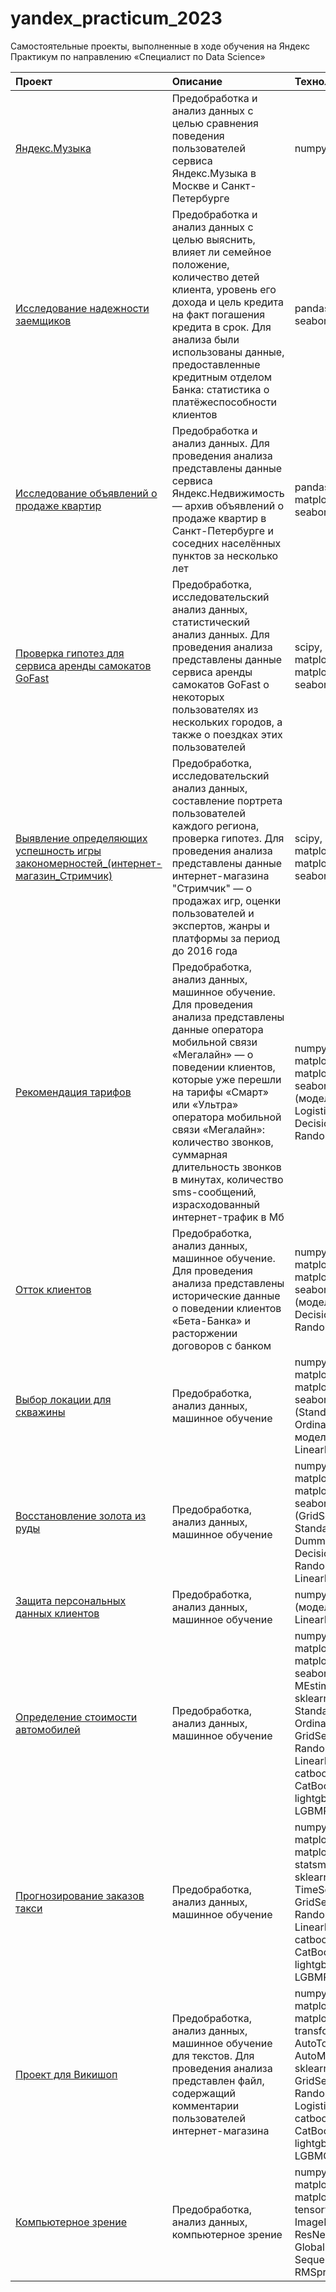 # yandex_practicum_2023
Самостоятельные проекты, выполненные в ходе обучения на Яндекс Практикум по направлению «Специалист по Data Science»

| **Проект**                                 | **Описание**                                   | **Технологии**               |
|:-|:-|:-|
|[Яндекс.Музыка](https://github.com/girtab2009/yandex_practicum_2023/blob/main/Project_1/%D0%9F%D1%80%D0%BE%D0%B5%D0%BA%D1%82%201_%D0%AF%D0%BD%D0%B4%D0%B5%D0%BA%D1%81%20%D0%9C%D1%83%D0%B7%D1%8B%D0%BA%D0%B0.ipynb)|Предобработка и анализ данных с целью сравнения поведения пользователей сервиса Яндекс.Музыка в Москве и Санкт-Петербурге|numpy, pandas|
|[Исследование надежности заемщиков](https://github.com/girtab2009/yandex_practicum_2023/blob/main/Project_2/%D0%9F%D1%80%D0%BE%D0%B5%D0%BA%D1%82%202_%D0%97%D0%B0%D0%B5%D0%BC%D1%89%D0%B8%D0%BA%D0%B8.ipynb)|Предобработка и анализ данных с целью выяснить, влияет ли семейное положение, количество детей клиента, уровень его дохода и цель кредита на факт погашения кредита в срок. Для анализа были использованы данные, предоставленные кредитным отделом Банка: статистика о платёжеспособности клиентов|pandas, matplotlib, seaborn|
|[Исследование объявлений о продаже квартир](https://github.com/girtab2009/yandex_practicum_2023/blob/main/Project_3/%D0%9F%D1%80%D0%BE%D0%B5%D0%BA%D1%82%203_%D0%AF%D0%BD%D0%B4%D0%B5%D0%BA%D1%81%20%D0%9D%D0%B5%D0%B4%D0%B2%D0%B8%D0%B4%D0%B8%D0%BC%D0%BE%D1%81%D1%82%D1%8C.ipynb)|Предобработка и анализ данных. Для проведения анализа представлены данные сервиса Яндекс.Недвижимость — архив объявлений о продаже квартир в Санкт-Петербурге и соседних населённых пунктов за несколько лет|pandas, matplotlib, matplotlib.pyplot, seaborn|
|[Проверка гипотез для сервиса аренды самокатов GoFast](https://github.com/girtab2009/yandex_practicum_2023/blob/main/Project_4/%D0%9F%D1%80%D0%BE%D0%B5%D0%BA%D1%82%204_%D0%A1%D0%B0%D0%BC%D0%BE%D0%BA%D0%B0%D1%82%D1%8B%20GoFast.ipynb)|Предобработка, исследовательский анализ данных, статистический анализ данных. Для проведения анализа представлены данные сервиса аренды самокатов GoFast о некоторых пользователях из нескольких городов, а также о поездках этих пользователей|scipy, numpy, pandas, matplotlib, matplotlib.pyplot, seaborn|
|[Выявление определяющих успешность игры закономерностей_(интернет-магазин_Стримчик)](https://github.com/girtab2009/yandex_practicum_2023/blob/main/Project_5/%D0%9F%D1%80%D0%BE%D0%B5%D0%BA%D1%82%205_%D0%9A%D0%BE%D0%BC%D0%BF%D1%8C%D1%8E%D1%82%D0%B5%D1%80%D0%BD%D1%8B%D0%B5%20%D0%B8%D0%B3%D1%80%D1%8B_%D0%A1%D0%B1%20%D0%BF%D1%80%D0%BE%D0%B5%D0%BA%D1%82%201.ipynb)|Предобработка, исследовательский анализ данных, составление портрета пользователей каждого региона, проверка гипотез. Для проведения анализа представлены данные интернет-магазина "Стримчик" — о продажах игр, оценки пользователей и экспертов, жанры и платформы за период до 2016 года|scipy, numpy, pandas, matplotlib, matplotlib.pyplot, seaborn, math|
|[Рекомендация тарифов](https://github.com/girtab2009/yandex_practicum_2023/blob/main/Project_6/%D0%9F%D1%80%D0%BE%D0%B5%D0%BA%D1%82%206_%D0%A0%D0%B5%D0%BA%D0%BE%D0%BC%D0%B5%D0%BD%D0%B4%D0%B0%D1%86%D0%B8%D1%8F%20%D1%82%D0%B0%D1%80%D0%B8%D1%84%D0%BE%D0%B2.ipynb)|Предобработка, анализ данных, машинное обучение.  Для проведения анализа представлены данные оператора мобильной связи «Мегалайн» — о поведении клиентов, которые уже перешли на тарифы «Смарт» или «Ультра» оператора мобильной связи «Мегалайн»: количество звонков, суммарная длительность звонков в минутах, количество sms-сообщений, израсходованный интернет-трафик в Мб|numpy, pandas, matplotlib, matplotlib.pyplot, seaborn, sklearn (модели LogisticRegression, DecisionTreeClassifier, RandomForestClassifier)|
|[Отток клиентов](https://github.com/girtab2009/yandex_practicum_2023/blob/main/Project_7/%D0%9F%D1%80%D0%BE%D0%B5%D0%BA%D1%82%207_%D0%9E%D1%82%D1%82%D0%BE%D0%BA%20%D0%BA%D0%BB%D0%B8%D0%B5%D0%BD%D1%82%D0%BE%D0%B2.ipynb)|Предобработка, анализ данных, машинное обучение. Для проведения анализа представлены исторические данные о поведении клиентов «Бета-Банка» и расторжении договоров с банком|numpy, pandas, matplotlib, matplotlib.pyplot, seaborn, sklearn (модели DecisionTreeClassifier, RandomForestClassifier)|
|[Выбор локации для скважины](https://github.com/girtab2009/yandex_practicum_2023/blob/main/Project_8/%D0%9F%D1%80%D0%BE%D0%B5%D0%BA%D1%82%208_%D0%92%D1%8B%D0%B1%D0%BE%D1%80%20%D0%BB%D0%BE%D0%BA%D0%B0%D1%86%D0%B8%D0%B8%20%D0%B4%D0%BB%D1%8F%20%D1%81%D0%BA%D0%B2%D0%B0%D0%B6%D0%B8%D0%BD%D1%8B.ipynb)|Предобработка, анализ данных, машинное обучение|numpy, pandas, matplotlib, matplotlib.pyplot, seaborn, sklearn (StandardScaler, OrdinalEncoder, pipeline; модель LinearRegression)|
|[Восстановление золота из руды](https://github.com/girtab2009/yandex_practicum_2023/blob/main/Project_9/%D0%9F%D1%80%D0%BE%D0%B5%D0%BA%D1%82%209_%D0%92%D0%BE%D1%81%D1%81%D1%82%D0%B0%D0%BD%D0%BE%D0%B2%D0%BB%D0%B5%D0%BD%D0%B8%D0%B5%20%D0%B7%D0%BE%D0%BB%D0%BE%D1%82%D0%B0%20%D0%B8%D0%B7%20%D1%80%D1%83%D0%B4%D1%8B_%D0%A1%D0%B1%20%D0%BF%D1%80%202.ipynb)|Предобработка, анализ данных, машинное обучение|numpy, pandas, matplotlib, matplotlib.pyplot, seaborn, scipy, sklearn (GridSearchCV, StandardScaler; модели: DummyRegressor, DecisionTreeRegressor, RandomForestRegressor, LinearRegression, Lasso) |
|[Защита персональных данных клиентов](https://github.com/girtab2009/yandex_practicum_2023/blob/main/Project_10/%D0%9F%D1%80%D0%BE%D0%B5%D0%BA%D1%82%2010_%D0%97%D0%B0%D1%89%D0%B8%D1%82%D0%B0%20%D0%BF%D0%B5%D1%80%D1%81%D0%BE%D0%BD%D0%B0%D0%BB%D1%8C%D0%BD%D1%8B%D1%85%20%D0%B4%D0%B0%D0%BD%D0%BD%D1%8B%D1%85%20%D0%BA%D0%BB%D0%B8%D0%B5%D0%BD%D1%82%D0%BE%D0%B2.ipynb)|Предобработка, анализ данных, машинное обучение|numpy, pandas, sklearn (модель LinearRegression)|
|[Определение стоимости автомобилей](https://github.com/girtab2009/yandex_practicum_2023/blob/main/Project_11/%D0%9F%D1%80%D0%BE%D0%B5%D0%BA%D1%82%2011_%D0%9E%D0%BF%D1%80%D0%B5%D0%B4%D0%B5%D0%BB%D0%B5%D0%BD%D0%B8%D0%B5%20%D1%81%D1%82%D0%BE%D0%B8%D0%BC%D0%BE%D1%81%D1%82%D0%B8%20%D0%B0%D0%B2%D1%82%D0%BE%D0%BC%D0%BE%D0%B1%D0%B8%D0%BB%D0%B5%D0%B9.ipynb)|Предобработка, анализ данных, машинное обучение|numpy, pandas, matplotlib, matplotlib.pyplot, seaborn, scipy,  MEstimateEncoder, sklearn (OneHotEncoder, StandardScaler, OrdinalEncoder, GridSearchCV; модели: RandomForestRegressor, LinearRegression), catboost (модель CatBoostRegressor), lightgbm (модель LGBMRegressor)|
|[Прогнозирование заказов такси](https://github.com/girtab2009/yandex_practicum_2023/blob/main/Project_12/%D0%9F%D1%80%D0%BE%D0%B5%D0%BA%D1%82%2012_%D0%9F%D1%80%D0%BE%D0%B3%D0%BD%D0%BE%D0%B7%D0%B8%D1%80%D0%BE%D0%B2%D0%B0%D0%BD%D0%B8%D0%B5%20%D0%B7%D0%B0%D0%BA%D0%B0%D0%B7%D0%BE%D0%B2%20%D1%82%D0%B0%D0%BA%D1%81%D0%B8.ipynb)|Предобработка, анализ данных, машинное обучение|numpy, pandas, matplotlib, matplotlib.pyplot, statsmodels.tsa.seasonal, sklearn (StandardScaler, TimeSeriesSplit, GridSearchCV; модели: RandomForestRegressor, LinearRegression), catboost (модель CatBoostRegressor), lightgbm (модель LGBMRegressor)|
|[Проект для Викишоп](https://github.com/girtab2009/yandex_practicum_2023/blob/main/Project_13/%D0%9F%D1%80%D0%BE%D0%B5%D0%BA%D1%82%2013_%D0%9C%D0%B0%D1%88%D0%B8%D0%BD%D0%BD%D0%BE%D0%B5%20%D0%BE%D0%B1%D1%83%D1%87%D0%B5%D0%BD%D0%B8%D0%B5%20%D0%B4%D0%BB%D1%8F%20%D1%82%D0%B5%D0%BA%D1%81%D1%82%D0%BE%D0%B2_%D1%81%20BERT.ipynb)|Предобработка, анализ данных, машинное обучение для текстов. Для проведения анализа представлен файл, содержащий комментарии пользователей интернет-магазина|numpy, pandas, matplotlib, matplotlib.pyplot, torch, transformers (BertModel, AutoTokenizer, AutoModel), tqdm, sklearn (cross_val_score, GridSearchCV; модели: RandomForestClassifier, LogisticRegression), catboost (модель CatBoostClassifier), lightgbm (модель LGBMClassifier)|
|[Компьютерное зрение](https://github.com/girtab2009/yandex_practicum_2023/blob/main/Project_14/%D0%9F%D1%80%D0%BE%D0%B5%D0%BA%D1%82%2014_%D0%9A%D0%BE%D0%BC%D0%BF%D1%8C%D1%8E%D1%82%D0%B5%D1%80%D0%BD%D0%BE%D0%B5%20%D0%B7%D1%80%D0%B5%D0%BD%D0%B8%D0%B5.ipynb)|Предобработка, анализ данных, компьютерное зрение|numpy, pandas, matplotlib, matplotlib.pyplot, tensorflow.keras: ImageDataGenerator, ResNet50, Dense, GlobalMaxPool2D, Sequential, Nadam, RMSprop, EarlyStopping|
